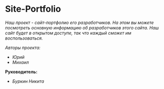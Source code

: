 # Site-Portfolio
*Наш проект - сайт-портфолио его разработчиков. На этом вы можете посмотреть основную информацию об разработчиков этого сайта. Наш сайт будет в открытом доступе, так что каждый сможет им воспользоваться.*

*Авторы проекта:*

* *Юрий*
* *Михаил*

**Руководитель:**
* *Буркин Никита*
